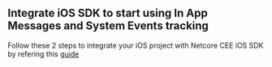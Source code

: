 ## Integrate iOS SDK to start using In App Messages and System Events tracking

Follow these 2 steps to integrate your iOS project with Netcore CEE iOS SDK by refering this <a href="https://cedocs.netcorecloud.com/" target="_blank">guide</a>
